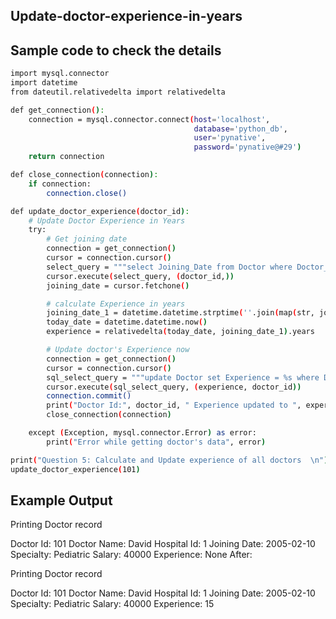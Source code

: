 ## Update-doctor-experience-in-years
## Sample code to check the details 
```sh
import mysql.connector
import datetime
from dateutil.relativedelta import relativedelta

def get_connection():
    connection = mysql.connector.connect(host='localhost',
                                         database='python_db',
                                         user='pynative',
                                         password='pynative@#29')
    return connection

def close_connection(connection):
    if connection:
        connection.close()

def update_doctor_experience(doctor_id):
    # Update Doctor Experience in Years
    try:
        # Get joining date
        connection = get_connection()
        cursor = connection.cursor()
        select_query = """select Joining_Date from Doctor where Doctor_Id = %s"""
        cursor.execute(select_query, (doctor_id,))
        joining_date = cursor.fetchone()

        # calculate Experience in years
        joining_date_1 = datetime.datetime.strptime(''.join(map(str, joining_date)), '%Y-%m-%d')
        today_date = datetime.datetime.now()
        experience = relativedelta(today_date, joining_date_1).years

        # Update doctor's Experience now
        connection = get_connection()
        cursor = connection.cursor()
        sql_select_query = """update Doctor set Experience = %s where Doctor_Id =%s"""
        cursor.execute(sql_select_query, (experience, doctor_id))
        connection.commit()
        print("Doctor Id:", doctor_id, " Experience updated to ", experience, " years")
        close_connection(connection)

    except (Exception, mysql.connector.Error) as error:
        print("Error while getting doctor's data", error)

print("Question 5: Calculate and Update experience of all doctors  \n")
update_doctor_experience(101)
```
## Example Output
Printing Doctor record

Doctor Id: 101
Doctor Name: David
Hospital Id: 1
Joining Date: 2005-02-10
Specialty: Pediatric
Salary: 40000
Experience: None
After:

Printing Doctor record

Doctor Id: 101
Doctor Name: David
Hospital Id: 1
Joining Date: 2005-02-10
Specialty: Pediatric
Salary: 40000
Experience: 15
